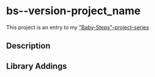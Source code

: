 # bs--__version__-__project_name__

This project is an entry to my ["Baby-Steps"-project-series](https://www.game-object.de/projects)

## Description


## Library Addings


